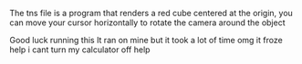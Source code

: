 The tns file is a program that renders a red cube centered at the origin, you can move your cursor horizontally to rotate the camera around the object


Good luck running this
It ran on mine but it took a lot of time
omg it froze
help
i cant turn my calculator off help
